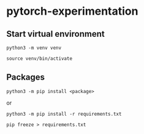 # pytorch-experimentation

## Start virtual environment

```
python3 -m venv venv
```

```
source venv/bin/activate
```

## Packages

```
python3 -m pip install <package>
```

or

```
python3 -m pip install -r requirements.txt
```

```
pip freeze > requirements.txt
```
